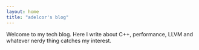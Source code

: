 ```yaml
---
layout: home
title: "adelcor's blog"
---
```


Welcome to my tech blog. Here I write about C++, performance, LLVM and whatever nerdy thing catches my interest.
